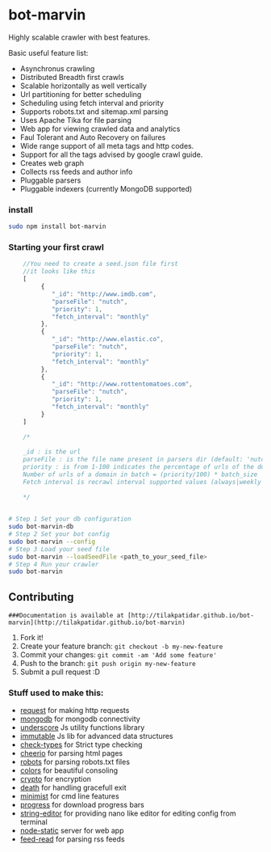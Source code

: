 # bot-marvin

Highly scalable crawler with best features.

Basic useful feature list:

 * Asynchronus crawling
 * Distributed Breadth first crawls
 * Scalable horizontally as well vertically
 * Url partitioning for better scheduling
 * Scheduling using fetch interval and priority
 * Supports robots.txt and sitemap.xml parsing
 * Uses Apache Tika for file parsing
 * Web app for viewing crawled data and analytics
 * Faul Tolerant and Auto Recovery on failures
 * Wide range support of all meta tags and http codes.
 * Support for all the tags advised by google crawl guide.
 * Creates web graph
 * Collects rss feeds and author info
 * Pluggable parsers
 * Pluggable indexers (currently MongoDB supported)

### install

```bash
sudo npm install bot-marvin
```

### Starting your first crawl
```javascript
	//You need to create a seed.json file first
    //it looks like this
    [
         {
            "_id": "http://www.imdb.com",
            "parseFile": "nutch",
            "priority": 1,
            "fetch_interval": "monthly" 
         },
         {
            "_id": "http://www.elastic.co",
            "parseFile": "nutch",
            "priority": 1,
            "fetch_interval": "monthly"
         },
         {
            "_id": "http://www.rottentomatoes.com",
            "parseFile": "nutch",
            "priority": 1,
            "fetch_interval": "monthly"
         }
    ]
    
    /*
    
    _id : is the url
    parseFile : is the file name present in parsers dir (default: 'nutch')
    priority : is from 1-100 indicates the percentage of urls of the domain in a single crawl job.
    Number of urls of a domain in batch = (priority/100) * batch_size
    Fetch interval is recrawl interval supported values (always|weekly|monthly|yearly) you can add custom time intervals in the config
    
    */
    
```



```bash
# Step 1 Set your db configuration
sudo bot-marvin-db
# Step 2 Set your bot config
sudo bot-marvin --config 
# Step 3 Load your seed file
sudo bot-marvin --loadSeedFile <path_to_your_seed_file> 
# Step 4 Run your crawler
sudo bot-marvin
```


## Contributing
    ###Documentation is available at [http://tilakpatidar.github.io/bot-marvin](http://tilakpatidar.github.io/bot-marvin)
1. Fork it!
2. Create your feature branch: `git checkout -b my-new-feature`
3. Commit your changes: `git commit -am 'Add some feature'`
4. Push to the branch: `git push origin my-new-feature`
5. Submit a pull request :D

### Stuff used to make this:

 * [request](https://www.npmjs.com/package/request) for making http requests
 * [mongodb](https://www.npmjs.com/package/mongodb) for mongodb connectivity
 * [underscore](https://www.npmjs.com/package/underscore) Js utility functions library
 * [immutable](https://www.npmjs.com/package/immutable) Js lib for advanced data structures
 * [check-types](https://www.npmjs.com/package/check-types) for Strict type checking
 * [cheerio](https://www.npmjs.com/package/cheerio) for parsing html pages
 * [robots](https://www.npmjs.com/package/robots) for parsing robots.txt files
 * [colors](https://www.npmjs.com/package/colors) for beautiful consoling
 * [crypto](https://www.npmjs.com/package/crypto) for encryption
 * [death](https://www.npmjs.com/package/death) for handling gracefull exit
 * [minimist](https://www.npmjs.com/package/minimist) for cmd line features
 * [progress](https://www.npmjs.com/package/progress) for download progress bars
 * [string-editor](https://www.npmjs.com/package/string-editor) for providing nano like editor for editing config from terminal 
 * [node-static](https://www.npmjs.com/package/node-static) server for web app
 * [feed-read](https://www.npmjs.com/package/feed-read) for parsing rss feeds